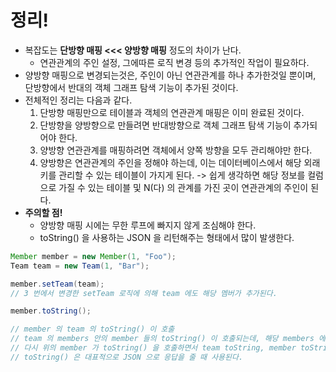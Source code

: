 # 정리!

* 복잡도는 **단방향 매핑 <<< 양방향 매핑** 정도의 차이가 난다.
    * 연관관계의 주인 설정, 그에따른 로직 변경 등의 추가적인 작업이 필요하다.
* 양방향 매핑으로 변경되는것은, 주인이 아닌 연관관계를 하나 추가한것일 뿐이며, 단방향에서 반대의 객체 그래프 탐색 기능이 추가된 것이다.
* 전체적인 정리는 다음과 같다.
    1. 단방향 매핑만으로 테이블과 객체의 연관관계 매핑은 이미 완료된 것이다.
    2. 단방향을 양방향으로 만들려면 반대방향으로 객체 그래프 탐색 기능이 추가되어야 한다.
    3. 양방향 연관관계를 매핑하려면 객체에서 양쪽 방향을 모두 관리해야만 한다.
    4. 양방향은 연관관계의 주인을 정해야 하는데, 이는 데이터베이스에서 해당 외래키를 관리할 수 있는 테이블이 가지게 된다. -> 쉽게 생각하면 해당 정보를 컬럼으로 가질 수 있는 테이블 및 N(다) 의 관계를 가진 곳이 연관관계의 주인이 된다.
* **주의할 점!**
    * 양방향 매핑 시에는 무한 루프에 빠지지 않게 조심해야 한다.
    * toString() 을 사용하는 JSON 을 리턴해주는 형태에서 많이 발생한다.

```java
Member member = new Member(1, "Foo");
Team team = new Team(1, "Bar");

member.setTeam(team);
// 3 번에서 변경한 setTeam 로직에 의해 team 에도 해당 멤버가 추가된다.

member.toString();

// member 의 team 의 toString() 이 호출
// team 의 members 안의 member 들의 toString() 이 호출되는데, 해당 members 에 Id 가 1인 멤버가 존재한다.
// 다시 위의 member 가 toString() 을 호출하면서 team toString, member toString ..... 반복하면서 stackOverflow 가 발생한다.
// toString() 은 대표적으로 JSON 으로 응답을 줄 때 사용된다.
```
